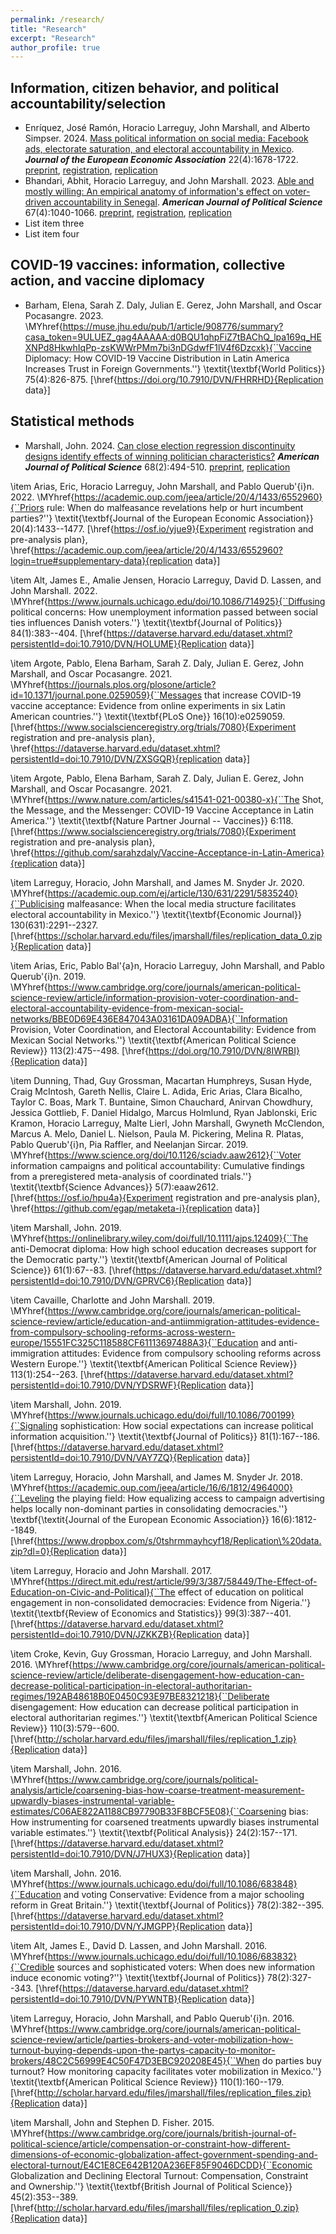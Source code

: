 ```yaml
---
permalink: /research/
title: "Research"
excerpt: "Research"
author_profile: true
---
```


## Information, citizen behavior, and political accountability/selection

* Enr&iacute;quez, Jos&eacute; Ram&oacute;n, Horacio Larreguy, John Marshall, and Alberto Simpser. 2024. [Mass political information on social media: Facebook ads, electorate saturation, and electoral accountability in Mexico](https://academic.oup.com/jeea/article-abstract/22/4/1678/7607367). <i><b>Journal of the European Economic Association</b></i> 22(4):1678-1722. [preprint](../files/mexico_facebook_saturation.pdf), [registration](https://www.socialscienceregistry.org/trials/3135), [replication](https://dataverse.harvard.edu/dataset.xhtml?persistentId=doi:10.7910/DVN/4PSW76)
* Bhandari, Abhit, Horacio Larreguy, and John Marshall. 2023. [Able and mostly willing: An empirical anatomy of information's effect on voter-driven accountability in Senegal](https://onlinelibrary.wiley.com/doi/full/10.1111/ajps.12591). <i><b>American Journal of Political Science</b></i> 67(4):1040-1066. [preprint](../files/Accountability_Senegal_Paper_v8.pdf), [registration](https://www.socialscienceregistry.org/trials/2324), [replication](https://dataverse.harvard.edu/dataset.xhtml?persistentId=doi:10.7910/DVN/QAJQXP)
* List item three
* List item four



## COVID-19 vaccines: information, collective action, and vaccine diplomacy

* Barham, Elena, Sarah Z. Daly, Julian E. Gerez, John Marshall, and Oscar Pocasangre. 2023. \MYhref{https://muse.jhu.edu/pub/1/article/908776/summary?casa_token=9ULUEZ_gag4AAAAA:d0BQU1qhpFiZ7tBAChQ_lpa169q_HEXNPd8HkwhIqPp-zsKWWrPMm7bi3nDGdwfF1lV4f6Dzcxk}{``Vaccine Diplomacy: How COVID-19 Vaccine Distribution in Latin America Increases Trust in Foreign Governments.''} \textit{\textbf{World Politics}} 75(4):826-875. [\href{https://doi.org/10.7910/DVN/FHRRHD}{Replication data}]

## Statistical methods

* Marshall, John. 2024. [Can close election regression discontinuity designs identify effects of winning politician characteristics?](https://onlinelibrary.wiley.com/doi/full/10.1111/ajps.12741) <i><b>American Journal of Political Science</b></i> 68(2):494-510. [preprint](../files/pcrd.pdf), [replication](\href{https://dataverse.harvard.edu/dataset.xhtml?persistentId=doi:10.7910/DVN/4MZQYH)








\item Arias, Eric, Horacio Larreguy, John Marshall, and Pablo Querub\'{i}n. 2022. \MYhref{https://academic.oup.com/jeea/article/20/4/1433/6552960}{``Priors rule: When do malfeasance revelations help or hurt incumbent parties?''} \textit{\textbf{Journal of the European Economic Association}} 20(4):1433--1477. [\href{https://osf.io/yjue9}{Experiment registration and pre-analysis plan}, \href{https://academic.oup.com/jeea/article/20/4/1433/6552960?login=true#supplementary-data}{replication data}]

\item Alt, James E., Amalie Jensen, Horacio Larreguy, David D. Lassen, and John Marshall. 2022. \MYhref{https://www.journals.uchicago.edu/doi/10.1086/714925}{``Diffusing political concerns: How unemployment information passed between social ties influences Danish voters.''} \textit{\textbf{Journal of Politics}} 84(1):383--404. [\href{https://dataverse.harvard.edu/dataset.xhtml?persistentId=doi:10.7910/DVN/HOLUME}{Replication data}]

\item Argote, Pablo, Elena Barham, Sarah Z. Daly, Julian E. Gerez, John Marshall, and Oscar Pocasangre. 2021. \MYhref{https://journals.plos.org/plosone/article?id=10.1371/journal.pone.0259059}{``Messages that increase COVID-19 vaccine acceptance: Evidence from online experiments in six Latin American countries.''} \textit{\textbf{PLoS One}} 16(10):e0259059. [\href{https://www.socialscienceregistry.org/trials/7080}{Experiment registration and pre-analysis plan}, \href{https://dataverse.harvard.edu/dataset.xhtml?persistentId=doi:10.7910/DVN/ZXSGQR}{replication data}]

\item Argote, Pablo, Elena Barham, Sarah Z. Daly, Julian E. Gerez, John Marshall, and Oscar Pocasangre. 2021. \MYhref{https://www.nature.com/articles/s41541-021-00380-x}{``The Shot, the Message, and the Messenger: COVID-19 Vaccine Acceptance in Latin America.''} \textit{\textbf{Nature Partner Journal -- Vaccines}} 6:118. [\href{https://www.socialscienceregistry.org/trials/7080}{Experiment registration and pre-analysis plan}, \href{https://github.com/sarahzdaly/Vaccine-Acceptance-in-Latin-America}{replication data}]

\item Larreguy, Horacio, John Marshall, and James M. Snyder Jr. 2020. \MYhref{https://academic.oup.com/ej/article/130/631/2291/5835240}{``Publicising malfeasance: When the local media structure facilitates electoral accountability in Mexico.''} \textit{\textbf{Economic Journal}} 130(631):2291--2327. [\href{https://scholar.harvard.edu/files/jmarshall/files/replication_data_0.zip}{Replication data}]

\item Arias, Eric, Pablo Bal\'{a}n, Horacio Larreguy, John Marshall, and Pablo Querub\'{i}n. 2019. \MYhref{https://www.cambridge.org/core/journals/american-political-science-review/article/information-provision-voter-coordination-and-electoral-accountability-evidence-from-mexican-social-networks/BBE0D69E436E847043A03161DA09ADBA}{``Information Provision, Voter Coordination, and Electoral Accountability: Evidence from Mexican Social Networks.''} \textit{\textbf{American Political Science Review}} 113(2):475--498. [\href{https://doi.org/10.7910/DVN/8IWRBI}{Replication data}]

\item Dunning, Thad, Guy Grossman, Macartan Humphreys, Susan Hyde, Craig McIntosh, Gareth Nellis, Claire L. Adida, Eric Arias, Clara Bicalho, Taylor C. Boas, Mark T. Buntaine, Simon Chauchard, Anirvan Chowdhury, Jessica Gottlieb, F. Daniel Hidalgo, Marcus Holmlund, Ryan Jablonski, Eric Kramon, Horacio Larreguy, Malte Lierl, John Marshall, Gwyneth McClendon, Marcus A. Melo, Daniel L. Nielson, Paula M. Pickering, Melina R. Platas, Pablo Querub\'{i}n, Pia Raffler, and Neelanjan Sircar. 2019. \MYhref{https://www.science.org/doi/10.1126/sciadv.aaw2612}{``Voter information campaigns and political accountability: Cumulative findings from a preregistered meta-analysis of coordinated trials.''} \textit{\textbf{Science Advances}} 5(7):eaaw2612. [\href{https://osf.io/hpu4a}{Experiment registration and pre-analysis plan}, \href{https://github.com/egap/metaketa-i}{replication data}]

\item Marshall, John. 2019. \MYhref{https://onlinelibrary.wiley.com/doi/full/10.1111/ajps.12409}{``The anti-Democrat diploma: How high school education decreases support for the Democratic party.''} \textit{\textbf{American Journal of Political Science}} 61(1):67--83. [\href{https://dataverse.harvard.edu/dataset.xhtml?persistentId=doi:10.7910/DVN/GPRVC6}{Replication data}]

\item Cavaille, Charlotte and John Marshall. 2019. \MYhref{https://www.cambridge.org/core/journals/american-political-science-review/article/education-and-antiimmigration-attitudes-evidence-from-compulsory-schooling-reforms-across-western-europe/15551FC325C118588CF61113697488A3}{``Education and anti-immigration attitudes: Evidence from compulsory schooling reforms across Western Europe.''} \textit{\textbf{American Political Science Review}} 113(1):254--263. [\href{https://dataverse.harvard.edu/dataset.xhtml?persistentId=doi:10.7910/DVN/YDSRWF}{Replication data}]

\item Marshall, John. 2019. \MYhref{https://www.journals.uchicago.edu/doi/full/10.1086/700199}{``Signaling sophistication: How social expectations can increase political information acquisition.''} \textit{\textbf{Journal of Politics}} 81(1):167--186. [\href{https://dataverse.harvard.edu/dataset.xhtml?persistentId=doi:10.7910/DVN/VAY7ZQ}{Replication data}]

\item Larreguy, Horacio, John Marshall, and James M. Snyder Jr. 2018. \MYhref{https://academic.oup.com/jeea/article/16/6/1812/4964000}{``Leveling the playing field: How equalizing access to campaign advertising helps locally non-dominant parties in consolidating democracies.''} \textbf{\textit{Journal of the European Economic Association}} 16(6):1812--1849. [\href{https://www.dropbox.com/s/0tshrmmayhcyf18/Replication\%20data.zip?dl=0}{Replication data}]

\item Larreguy, Horacio and John Marshall. 2017. \MYhref{https://direct.mit.edu/rest/article/99/3/387/58449/The-Effect-of-Education-on-Civic-and-Political}{``The effect of education on political engagement in non-consolidated democracies: Evidence from Nigeria.''} \textit{\textbf{Review of Economics and Statistics}} 99(3):387--401. [\href{https://dataverse.harvard.edu/dataset.xhtml?persistentId=doi:10.7910/DVN/JZKKZB}{Replication data}]

\item Croke, Kevin, Guy Grossman, Horacio Larreguy, and John Marshall. 2016. \MYhref{https://www.cambridge.org/core/journals/american-political-science-review/article/deliberate-disengagement-how-education-can-decrease-political-participation-in-electoral-authoritarian-regimes/192AB48618B0E0450C93E97BE8321218}{``Deliberate disengagement: How education can decrease political participation in electoral authoritarian regimes.''} \textit{\textbf{American Political Science Review}} 110(3):579--600. [\href{http://scholar.harvard.edu/files/jmarshall/files/replication_1.zip}{Replication data}]

\item Marshall, John. 2016. \MYhref{https://www.cambridge.org/core/journals/political-analysis/article/coarsening-bias-how-coarse-treatment-measurement-upwardly-biases-instrumental-variable-estimates/C06AE822A1188CB97790B33F8BCF5E08}{``Coarsening bias: How instrumenting for coarsened treatments upwardly biases instrumental variable estimates.''} \textit{\textbf{Political Analysis}} 24(2):157--171. [\href{https://dataverse.harvard.edu/dataset.xhtml?persistentId=doi:10.7910/DVN/J7HUX3}{Replication data}]

\item Marshall, John. 2016. \MYhref{https://www.journals.uchicago.edu/doi/full/10.1086/683848}{``Education and voting Conservative: Evidence from a major schooling reform in Great Britain.''} \textit{\textbf{Journal of Politics}} 78(2):382--395. [\href{https://dataverse.harvard.edu/dataset.xhtml?persistentId=doi:10.7910/DVN/YJMGPP}{Replication data}]

\item Alt, James E., David D. Lassen, and John Marshall. 2016. \MYhref{https://www.journals.uchicago.edu/doi/full/10.1086/683832}{``Credible sources and sophisticated voters: When does new information induce economic voting?''} \textit{\textbf{Journal of Politics}} 78(2):327--343. [\href{https://dataverse.harvard.edu/dataset.xhtml?persistentId=doi:10.7910/DVN/PYWNTB}{Replication data}]

\item Larreguy, Horacio, John Marshall, and Pablo Querub\'{i}n. 2016. \MYhref{https://www.cambridge.org/core/journals/american-political-science-review/article/parties-brokers-and-voter-mobilization-how-turnout-buying-depends-upon-the-partys-capacity-to-monitor-brokers/48C2C56999E4C50F47D3EBC920208E45}{``When do parties buy turnout? How monitoring capacity facilitates voter mobilization in Mexico.''} \textit{\textbf{American Political Science Review}} 110(1):160--179. [\href{http://scholar.harvard.edu/files/jmarshall/files/replication_files.zip}{Replication data}]

\item Marshall, John and Stephen D. Fisher. 2015. \MYhref{https://www.cambridge.org/core/journals/british-journal-of-political-science/article/compensation-or-constraint-how-different-dimensions-of-economic-globalization-affect-government-spending-and-electoral-turnout/E4C1E8CE642B120A236EF85F9046DCDD}{``Economic Globalization and Declining Electoral Turnout: Compensation, Constraint and Ownership.''} \textit{\textbf{British Journal of Political Science}} 45(2):353--389. [\href{http://scholar.harvard.edu/files/jmarshall/files/replication_0.zip}{Replication data}]




